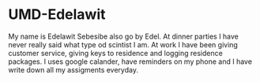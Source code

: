 # UMD-Edelawit
My name is Edelawit Sebesibe also go by Edel.
At dinner parties I have never really said what type od scintist I am. 
At work I have been giving customer service, giving keys to residence and logging residence packages. 
I uses google calander, have reminders on my phone and I have write down all my assigments everyday.
